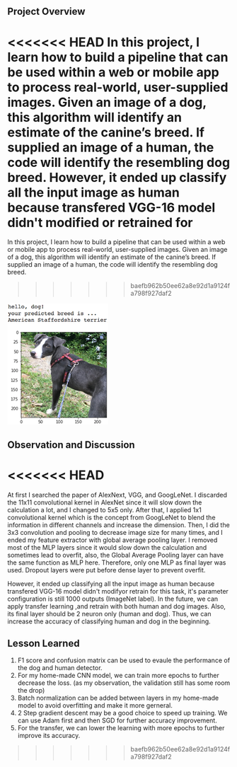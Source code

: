 [//]: # (Image References)

[image1]: ./images/sample_dog_output.png "Sample Output"
[image2]: ./images/vgg16_model.png "VGG-16 Model Layers"
[image3]: ./images/vgg16_model_draw.png "VGG16 Model Figure"


## Project Overview

<<<<<<< HEAD
In this project, I learn how to build a pipeline that can be used within a web or mobile app to process real-world, user-supplied images.  Given an image of a dog, this algorithm will identify an estimate of the canine’s breed.  If supplied an image of a human, the code will identify the resembling dog breed. However, it ended up classify all the input image as human because transfered VGG-16 model didn't modified or retrained for 
=======
In this project, I learn how to build a pipeline that can be used within a web or mobile app to process real-world, user-supplied images. Given an image of a dog, this algorithm will identify an estimate of the canine’s breed. If supplied an image of a human, the code will identify the resembling dog breed.
>>>>>>> baefb962b50ee62a8e92d1a9124fa798f927daf2

![Sample Output][image1]

## Observation and Discussion

<<<<<<< HEAD
=======
At first I searched the paper of AlexNext, VGG, and GoogLeNet. I discarded the 11x11 convolutional kernel in AlexNet since it will slow down the calculation a lot, and I changed to 5x5 only. After that, I applied 1x1 convolutional kernel which is the concept from GoogLeNet to blend the information in different channels and increase the dimension. Then, I did the 3x3 convolution and pooling to decrease image size for many times, and I ended my feature extractor with global average pooling layer. I removed most of the MLP layers since it would slow down the calculation and sometimes lead to overfit, also, the Global Average Pooling layer can have the same function as MLP here. Therefore, only one MLP as final layer was used. Dropout layers were put before dense layer to prevent overfit.

However, it ended up classifying all the input image as human because transfered VGG-16 model didn't modifyor retrain for this task, it's parameter configuration is still 1000 outputs (ImageNet label). In the future, we can apply transfer learning ,and retrain with both human and dog images. Also, its final layer should be 2 neuron only (human and dog). Thus, we can increase the accuracy of classifying human and dog in the beginning.

## Lesson Learned

1. F1 score and confusion matrix can be used to evaule the performance of the dog and human detector.
2. For my home-made CNN model, we can train more epochs to further decrease the loss. (as my observation, the validation still has some room the drop)
3. Batch normalization can be added between layers in my home-made model to avoid overfitting and make it more gerneral.
4. 2 Step gradient descent may be a good choice to speed up training. We can use Adam first and then SGD for further accuracy improvement.
5. For the transfer, we can lower the learning with more epochs to further improve its accuracy.
>>>>>>> baefb962b50ee62a8e92d1a9124fa798f927daf2
